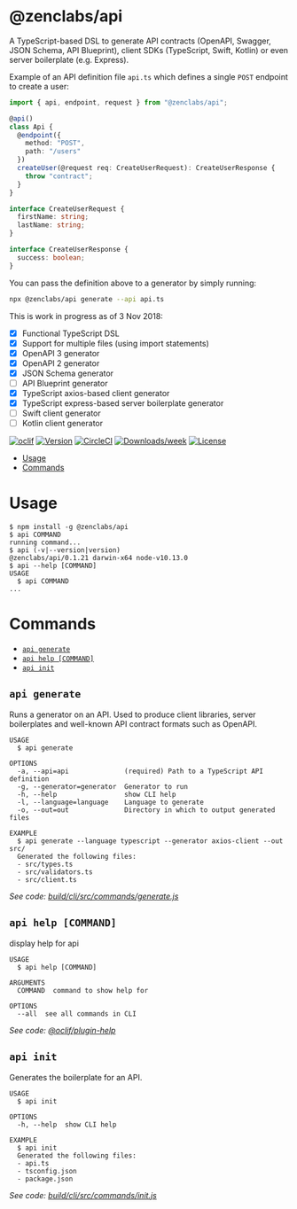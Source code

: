 @zenclabs/api
===

A TypeScript-based DSL to generate API contracts (OpenAPI, Swagger, JSON Schema, API Blueprint), client SDKs (TypeScript, Swift, Kotlin) or even server boilerplate (e.g. Express).

Example of an API definition file `api.ts` which defines a single `POST` endpoint to create a user:
```typescript
import { api, endpoint, request } from "@zenclabs/api";

@api()
class Api {
  @endpoint({
    method: "POST",
    path: "/users"
  })
  createUser(@request req: CreateUserRequest): CreateUserResponse {
    throw "contract";
  }
}

interface CreateUserRequest {
  firstName: string;
  lastName: string;
}

interface CreateUserResponse {
  success: boolean;
}
```

You can pass the definition above to a generator by simply running:
```sh
npx @zenclabs/api generate --api api.ts
```

This is work in progress as of 3 Nov 2018:
- [x] Functional TypeScript DSL
- [x] Support for multiple files (using import statements)
- [x] OpenAPI 3 generator
- [x] OpenAPI 2 generator
- [x] JSON Schema generator
- [ ] API Blueprint generator
- [x] TypeScript axios-based client generator
- [x] TypeScript express-based server boilerplate generator
- [ ] Swift client generator
- [ ] Kotlin client generator

[![oclif](https://img.shields.io/badge/cli-oclif-brightgreen.svg)](https://oclif.io)
[![Version](https://img.shields.io/npm/v/@zenclabs/api.svg)](https://npmjs.org/package/@zenclabs/api)
[![CircleCI](https://circleci.com/gh/zenclabs/typed-api/tree/master.svg?style=shield)](https://circleci.com/gh/zenclabs/typed-api/tree/master)
[![Downloads/week](https://img.shields.io/npm/dw/@zenclabs/api.svg)](https://npmjs.org/package/@zenclabs/api)
[![License](https://img.shields.io/npm/l/@zenclabs/api.svg)](https://github.com/zenclabs/typed-api/blob/master/package.json)

<!-- toc -->
* [Usage](#usage)
* [Commands](#commands)
<!-- tocstop -->
# Usage
<!-- usage -->
```sh-session
$ npm install -g @zenclabs/api
$ api COMMAND
running command...
$ api (-v|--version|version)
@zenclabs/api/0.1.21 darwin-x64 node-v10.13.0
$ api --help [COMMAND]
USAGE
  $ api COMMAND
...
```
<!-- usagestop -->
# Commands
<!-- commands -->
* [`api generate`](#api-generate)
* [`api help [COMMAND]`](#api-help-command)
* [`api init`](#api-init)

## `api generate`

Runs a generator on an API. Used to produce client libraries, server boilerplates and well-known API contract formats such as OpenAPI.

```
USAGE
  $ api generate

OPTIONS
  -a, --api=api              (required) Path to a TypeScript API definition
  -g, --generator=generator  Generator to run
  -h, --help                 show CLI help
  -l, --language=language    Language to generate
  -o, --out=out              Directory in which to output generated files

EXAMPLE
  $ api generate --language typescript --generator axios-client --out src/
  Generated the following files:
  - src/types.ts
  - src/validators.ts
  - src/client.ts
```

_See code: [build/cli/src/commands/generate.js](https://github.com/zenclabs/typed-api/blob/v0.1.21/build/cli/src/commands/generate.js)_

## `api help [COMMAND]`

display help for api

```
USAGE
  $ api help [COMMAND]

ARGUMENTS
  COMMAND  command to show help for

OPTIONS
  --all  see all commands in CLI
```

_See code: [@oclif/plugin-help](https://github.com/oclif/plugin-help/blob/v2.1.3/src/commands/help.ts)_

## `api init`

Generates the boilerplate for an API.

```
USAGE
  $ api init

OPTIONS
  -h, --help  show CLI help

EXAMPLE
  $ api init
  Generated the following files:
  - api.ts
  - tsconfig.json
  - package.json
```

_See code: [build/cli/src/commands/init.js](https://github.com/zenclabs/typed-api/blob/v0.1.21/build/cli/src/commands/init.js)_
<!-- commandsstop -->
